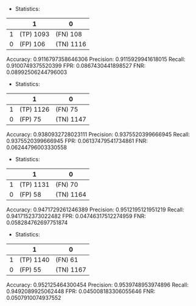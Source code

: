 * Statistics: 

|          |    1     |    0     |
|----------|----------|----------|
|    1     |(TP) 1093 | (FN) 108 |
|    0     | (FP) 106 |(TN) 1116 |
Accuracy: 0.9116797358646306
Precision: 0.9115929941618015
Recall: 0.9100749375520399
FPR: 0.0867430441898527
FNR: 0.08992506244796003
* Statistics: 

|          |    1     |    0     |
|----------|----------|----------|
|    1     |(TP) 1126 | (FN) 75  |
|    0     | (FP) 75  |(TN) 1147 |
Accuracy: 0.9380932728023111
Precision: 0.9375520399666945
Recall: 0.9375520399666945
FPR: 0.06137479541734861
FNR: 0.06244796003330558
* Statistics: 

|          |    1     |    0     |
|----------|----------|----------|
|    1     |(TP) 1131 | (FN) 70  |
|    0     | (FP) 58  |(TN) 1164 |
Accuracy: 0.9471729261246389
Precision: 0.9512195121951219
Recall: 0.9417152373022482
FPR: 0.04746317512274959
FNR: 0.058284762697751874
* Statistics: 

|          |    1     |    0     |
|----------|----------|----------|
|    1     |(TP) 1140 | (FN) 61  |
|    0     | (FP) 55  |(TN) 1167 |
Accuracy: 0.952125464300454
Precision: 0.9539748953974896
Recall: 0.9492089925062448
FPR: 0.045008183306055646
FNR: 0.0507910074937552

